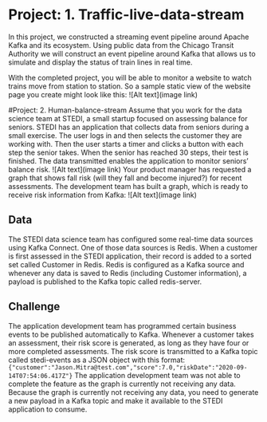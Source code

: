 # Project: 1. Traffic-live-data-stream
In this project, we constructed a streaming event pipeline around Apache Kafka and its ecosystem. Using public data from the Chicago Transit Authority we will construct an event pipeline around Kafka that allows us to simulate and display the status of train lines in real time.

With the completed project, you will be able to monitor a website to watch trains move from station to station. So a sample static view of the website page you create might look like this:
![Alt text](image link)

#Project: 2. Human-balance-stream
Assume that you work for the data science team at STEDI, a small startup focused on assessing balance for seniors. STEDI has an application that collects data from seniors during a small exercise. The user logs in and then selects the customer they are working with. Then the user starts a timer and clicks a button with each step the senior takes. When the senior has reached 30 steps, their test is finished. The data transmitted enables the application to monitor seniors’ balance risk.
![Alt text](image link)
Your product manager has requested a graph that shows fall risk (will they fall and become injured?) for recent assessments. The development team has built a graph, which is ready to receive risk information from Kafka:
![Alt text](image link)
## Data
The STEDI data science team has configured some real-time data sources using Kafka Connect. One of those data sources is Redis. When a customer is first assessed in the STEDI application, their record is added to a sorted set called Customer in Redis. Redis is configured as a Kafka source and whenever any data is saved to Redis (including Customer information), a payload is published to the Kafka topic called redis-server.
## Challenge
The application development team has programmed certain business events to be published automatically to Kafka. Whenever a customer takes an assessment, their risk score is generated, as long as they have four or more completed assessments. The risk score is transmitted to a Kafka topic called stedi-events as a JSON object with this format:
`{"customer":"Jason.Mitra@test.com","score":7.0,"riskDate":"2020-09-14T07:54:06.417Z"}`
The application development team was not able to complete the feature as the graph is currently not receiving any data. Because the graph is currently not receiving any data, you need to generate a new payload in a Kafka topic and make it available to the STEDI application to consume.
